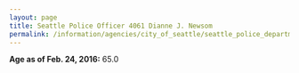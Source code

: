 ```yaml
---
layout: page
title: Seattle Police Officer 4061 Dianne J. Newsom
permalink: /information/agencies/city_of_seattle/seattle_police_department/copbook/4061/
---
```


**Age as of Feb. 24, 2016:** 65.0
